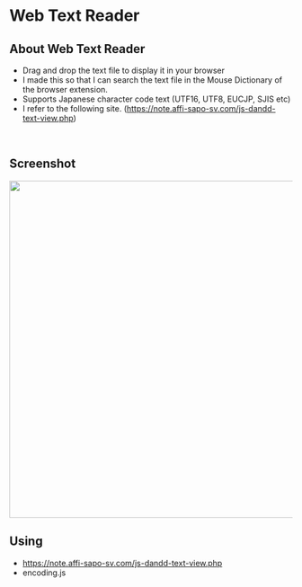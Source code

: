 # Web Text Reader


## About Web Text Reader

* Drag and drop the text file to display it in your browser
* I made this so that I can search the text file in the Mouse Dictionary of the browser extension.
* Supports Japanese character code text (UTF16, UTF8, EUCJP, SJIS etc)
* I refer to the following site. (https://note.affi-sapo-sv.com/js-dandd-text-view.php)

<br>

## Screenshot

<img src="images/screenshot.png" width="600px">


<br>

## Using

* https://note.affi-sapo-sv.com/js-dandd-text-view.php
* encoding.js

